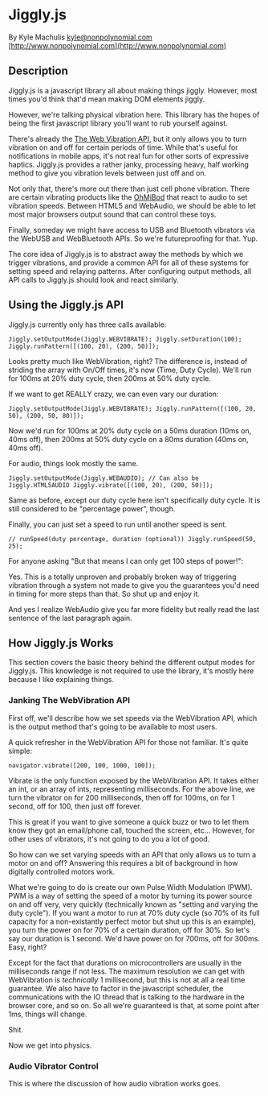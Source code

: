 # Jiggly.js #

By Kyle Machulis <kyle@nonpolynomial.com>
[http://www.nonpolynomial.com](http://www.nonpolynomial.com)

## Description ##

Jiggly.js is a javascript library all about making things jiggly.
However, most times you'd think that'd mean making DOM elements
jiggly.

However, we're talking physical vibration here. This library has the
hopes of being the first javascript library you'll want to rub
yourself against.

There's already the
[The Web Vibration API](http://www.w3.org/TR/vibration/), but it only
allows you to turn vibration on and off for certain periods of time.
While that's useful for notifications in mobile apps, it's not real
fun for other sorts of expressive haptics. Jiggly.js provides a rather
janky, processing heavy, half working method to give you vibration
levels between just off and on.

Not only that, there's more out there than just cell phone vibration.
There are certain vibrating products like the
[OhMiBod](http://www.ohmibod.com) that react to audio to set vibration
speeds. Between HTML5 and WebAudio, we should be able to let most
major browsers output sound that can control these toys.

Finally, someday we might have access to USB and Bluetooth vibrators
via the WebUSB and WebBluetooth APIs. So we're futureproofing for
that. Yup.

The core idea of Jiggly.js is to abstract away the methods by which we
trigger vibrations, and provide a common API for all of these systems
for setting speed and relaying patterns. After configuring output
methods, all API calls to Jiggly.js should look and react similarly.

## Using the Jiggly.js API ##

Jiggly.js currently only has three calls available:

`
Jiggly.setOutputMode(Jiggly.WEBVIBRATE);
Jiggly.setDuration(100);
Jiggly.runPattern([(100, 20), (200, 50)]);
`

Looks pretty much like WebVibration, right? The difference is, instead
of striding the array with On/Off times, it's now (Time, Duty Cycle).
We'll run for 100ms at 20% duty cycle, then 200ms at 50% duty cycle.

If we want to get REALLY crazy, we can even vary our duration:

`
Jiggly.setOutputMode(Jiggly.WEBVIBRATE);
Jiggly.runPattern([(100, 20, 50), (200, 50, 80)]);
`

Now we'd run for 100ms at 20% duty cycle on a 50ms duration (10ms on,
40ms off), then 200ms at 50% duty cycle on a 80ms duration (40ms on,
40ms off).

For audio, things look mostly the same.

`
Jiggly.setOutputMode(Jiggly.WEBAUDIO); // Can also be Jiggly.HTML5AUDIO
Jiggly.vibrate([(100, 20), (200, 50)]);
`

Same as before, except our duty cycle here isn't specifically duty
cycle. It is still considered to be "percentage power", though.

Finally, you can just set a speed to run until another speed is sent.

`
// runSpeed(duty percentage, duration (optional))
Jiggly.runSpeed(50, 25);
`

For anyone asking "But that means I can only get 100 steps of power!":

Yes. This is a totally unproven and probably broken way of triggering
vibration through a system not made to give you the guarantees you'd
need in timing for more steps than that. So shut up and enjoy it.

And yes I realize WebAudio give you far more fidelity but really read
the last sentence of the last paragraph again.

## How Jiggly.js Works ##

This section covers the basic theory behind the different output modes
for Jiggly.js. This knowledge is not required to use the library, it's
mostly here because I like explaining things.

### Janking The WebVibration API ###

First off, we'll describe how we set speeds via the WebVibration API,
which is the output method that's going to be available to most users.

A quick refresher in the WebVibration API for those not familiar. It's
quite simple:

`
navigator.vibrate([200, 100, 1000, 100]);
`

Vibrate is the only function exposed by the WebVibration API. It takes
either an int, or an array of ints, representing milliseconds. For the
above line, we turn the vibrator on for 200 milliseconds, then off for
100ms, on for 1 second, off for 100, then just off forever.

This is great if you want to give someone a quick buzz or two to let
them know they got an email/phone call, touched the screen, etc...
However, for other uses of vibrators, it's not going to do you a lot
of good.

So how can we set varying speeds with an API that only allows us to
turn a motor on and off? Answering this requires a bit of background
in how digitally controlled motors work.

What we're going to do is create our own Pulse Width Modulation (PWM).
PWM is a way of setting the speed of a motor by turning its power
source on and off very, very quickly (technically known as "setting
and varying the duty cycle"). If you want a motor to run at 70% duty
cycle (so 70% of its full capacity for a non-existantly perfect motor
but shut up this is an example), you turn the power on for 70% of a
certain duration, off for 30%. So let's say our duration is 1
second. We'd have power on for 700ms, off for 300ms. Easy, right?

Except for the fact that durations on microcontrollers are usually in
the milliseconds range if not less. The maximum resolution we can get
with WebVibration is _technically_ 1 millisecond, but this is not at
all a real time guarantee. We also have to factor in the javascript
scheduler, the communications with the IO thread that is talking to
the hardware in the browser core, and so on. So all we're guaranteed
is that, at some point after 1ms, things will change.

Shit.

Now we get into physics. 

### Audio Vibrator Control ###

This is where the discussion of how audio vibration works goes.

